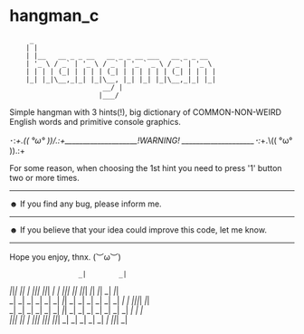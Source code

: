 # hangman_c
         _                                             
        | |                                            
        | |__   __ _ _ __   __ _ _ __ ___   __ _ _ __  
        | '_ \ / _` | '_ \ / _` | '_ ` _ \ / _` | '_ \ 
        | | | | (_| | | | | (_| | | | | | | (_| | | | |
        |_| |_|\__,_|_| |_|\__, |_| |_| |_|\__,_|_| |_|
                           __/ |                      
                          |___/  
                   
Simple hangman with 3 hints(!), big dictionary of COMMON-NON-WEIRD English words and primitive console graphics.


･:*+.(( °ω° ))/.:+____________________!WARNING! ____________________･:*+.\\(( °ω° )).:+

For some reason, when choosing the 1st hint you need to press '1' button two or more times.
_______________________________________________________________________________________________________
☻ If you find any bug, please inform me.
_______________________________________________________________________________________________________
☻ If you believe that your idea could improve this code, let me know.
_______________________________________________________________________________________________________

Hope you enjoy, thnx.
(︶ω︶)

                                                                                                               
                     _|        _|                                                                              
   _|_|_|    _|_|    _|    _|_|_|        _|_|_|  _|    _|  _|_|_|  _|_|    _|_|_|  _|_|      _|_|    _|  _|_|  
 _|        _|    _|  _|  _|    _|      _|_|      _|    _|  _|    _|    _|  _|    _|    _|  _|_|_|_|  _|_|      
 _|        _|    _|  _|  _|    _|          _|_|  _|    _|  _|    _|    _|  _|    _|    _|  _|        _|        
   _|_|_|    _|_|    _|    _|_|_|      _|_|_|      _|_|_|  _|    _|    _|  _|    _|    _|    _|_|_|  _|        
                                                                                                           
